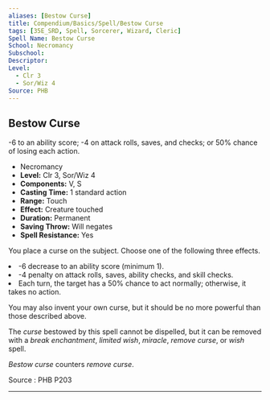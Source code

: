 ```yaml
---
aliases: [Bestow Curse]
title: Compendium/Basics/Spell/Bestow Curse
tags: [35E_SRD, Spell, Sorcerer, Wizard, Cleric]
Spell Name: Bestow Curse
School: Necromancy
Subschool: 
Descriptor: 
Level:
  - Clr 3
  - Sor/Wiz 4
Source: PHB
---
```



## Bestow Curse

-6 to an ability score; -4 on attack rolls, saves, and checks; or 50% chance of losing each action.

*   Necromancy
*   **Level:** Clr 3, Sor/Wiz 4
*   **Components:** V, S
*   **Casting Time:** 1 standard action
*   **Range:** Touch
*   **Effect:** Creature touched
*   **Duration:** Permanent
*   **Saving Throw:** Will negates
*   **Spell Resistance:** Yes

<p>You place a curse on the subject. Choose one of the following three effects.</p><list> <li>-6 decrease to an ability score (minimum 1).</li> <li>-4 penalty on attack rolls, saves, ability checks, and skill checks.</li> <li>Each turn, the target has a 50% chance to act normally; otherwise, it takes no action.</li> </list><p>You may also invent your own curse, but it should be no more powerful than those described above.</p><p>The <i>curse</i> bestowed by this spell cannot be dispelled, but it can be removed with a <i>break enchantment</i>, <i>limited wish</i>, <i>miracle</i>, <i>remove curse</i>, or <i>wish</i> spell.</p><p><i>Bestow curse</i> counters <i>remove curse</i>.</p>

Source : PHB P203

---
